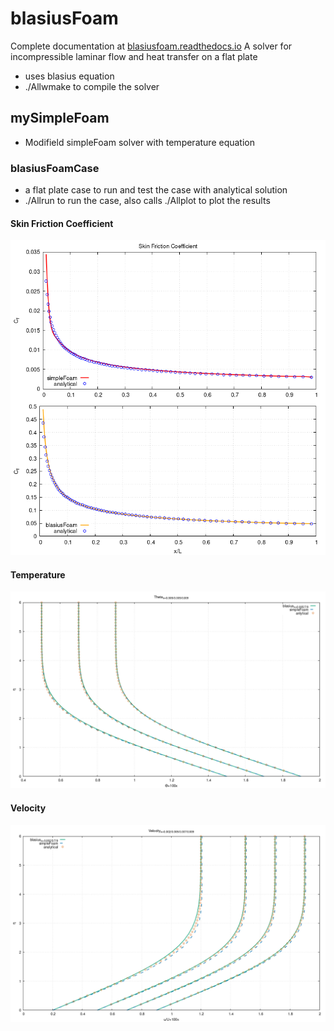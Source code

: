 # blasiusFoam
Complete documentation at [blasiusfoam.readthedocs.io](https://blasiusfoam.readthedocs.io)
A solver for incompressible laminar flow and heat transfer on a flat plate
- uses blasius equation
- ./Allwmake to compile the solver

## mySimpleFoam
- Modifield simpleFoam solver with temperature equation

### blasiusFoamCase
- a flat plate case to run and test the case with analytical solution
- ./Allrun to run the case, also calls ./Allplot to plot the results 

#### Skin Friction Coefficient
![Skin Friction Coefficient](/images/Cf.png)
#### Temperature
![Temperature](/images/theta_all.png)
#### Velocity
![Velocity](/images/velocity_all.png)
